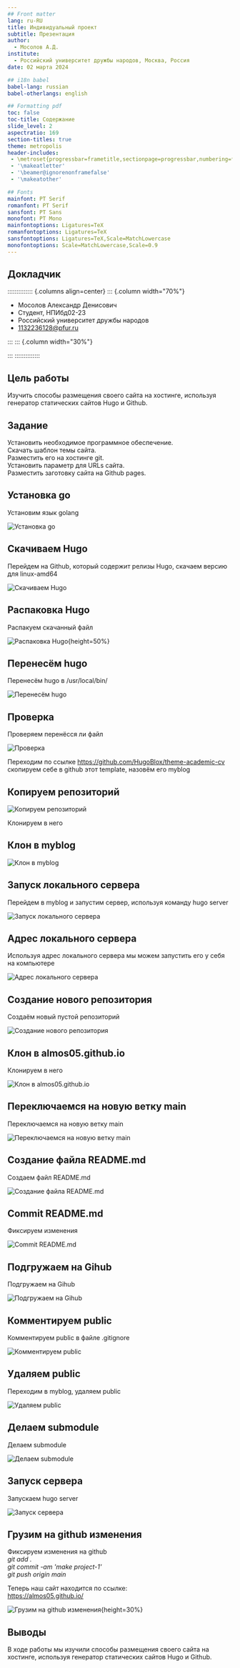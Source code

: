 ```yaml
---
## Front matter
lang: ru-RU
title: Индивидуальный проект
subtitle: Презентация
author:
  - Мосолов А.Д.
institute:
  - Российский университет дружбы народов, Москва, Россия
date: 02 марта 2024

## i18n babel
babel-lang: russian
babel-otherlangs: english

## Formatting pdf
toc: false
toc-title: Содержание
slide_level: 2
aspectratio: 169
section-titles: true
theme: metropolis
header-includes:
 - \metroset{progressbar=frametitle,sectionpage=progressbar,numbering=fraction}
 - '\makeatletter'
 - '\beamer@ignorenonframefalse'
 - '\makeatother'

## Fonts
mainfont: PT Serif
romanfont: PT Serif
sansfont: PT Sans
monofont: PT Mono
mainfontoptions: Ligatures=TeX
romanfontoptions: Ligatures=TeX
sansfontoptions: Ligatures=TeX,Scale=MatchLowercase
monofontoptions: Scale=MatchLowercase,Scale=0.9
---
```


## Докладчик

:::::::::::::: {.columns align=center}
::: {.column width="70%"}

  * Мосолов Александр Денисович
  * Студент, НПИбд02-23
  * Российский университет дружбы народов
  * [1132236128@pfur.ru](mailto:1132236128@pfur.ru)

:::
::: {.column width="30%"}

:::
::::::::::::::

## Цель работы


Изучить способы размещения своего сайта на хостинге, используя генератор статических сайтов Hugo и Github.

## Задание


Установить необходимое программное обеспечение.  
Скачать шаблон темы сайта.  
Разместить его на хостинге git.  
Установить параметр для URLs сайта.  
Разместить заготовку сайта на Github pages.

## Установка go

Установим язык golang

![Установка go](image/image-1.png)

## Скачиваем Hugo

Перейдем на Github, который содержит релизы Hugo, скачаем версию для linux-amd64

![Скачиваем Hugo](image/image-2.png)

## Распаковка Hugo

Распакуем скачанный файл

![Распаковка Hugo](image/image-3.png){height=50%}

## Перенесём hugo

Перенесём hugo в /usr/local/bin/

![Перенесём hugo](image/image-4.png)

## Проверка

Проверяем перенёсся ли файл

![Проверка](image/image-5.png)

Переходим по ссылке https://github.com/HugoBlox/theme-academic-cv скопируем себе в github этот template, назовём его myblog

## Копируем репозиторий

![Копируем репозиторий](image/image-6.png)

Клонируем в него

## Клон в myblog

![Клон в myblog](image/image-7.png)

## Запуск локального сервера

Перейдем в myblog и запустим сервер, используя команду hugo server

![Запуск локального сервера](image/image-8.png)

## Адрес локального сервера

Используя адрес локального сервера мы можем запустить его у себя на компьютере

![Адрес локального сервера](image/image-9.png)

## Создание нового репозитория

Создаём новый пустой репозиторий

![Создание нового репозитория](image/image-10.png)

## Клон в almos05.github.io

Клонируем в него

![Клон в almos05.github.io](image/image-11.png)

## Переключаемся на новую ветку main

Переключаемся на новую ветку main

![Переключаемся на новую ветку main](image/image-12.png)

## Создание файла README.md

Создаем файл README.md

![Создание файла README.md](image/image-13.png)

## Commit README.md

Фиксируем изменения

![Commit README.md](image/image-14.png)

## Подгружаем на Gihub

Подгружаем на Gihub

![Подгружаем на Gihub](image/image-15.png)

## Комментируем public

Комментируем public в файле .gitignore

![Комментируем public](image/image-16.png)

## Удаляем public

Переходим в myblog, удаляем public

![Удаляем public](image/image-17.png)

## Делаем submodule

Делаем submodule

![Делаем submodule](image/image-18.png)

## Запуск сервера

Запускаем hugo server

![Запуск сервера](image/image-19.png)

## Грузим на github изменения

Фиксируем изменения на github  
*git add .*  
*git commit -am 'make project-1'*  
*git push origin main*   

Теперь наш сайт находится по ссылке:  
https://almos05.github.io/

![Грузим на github изменения](image/image-20.png){height=30%}

## Выводы

В ходе работы мы изучили способы размещения своего сайта на хостинге, используя генератор статических сайтов Hugo и Github.
